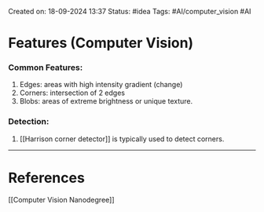 Created on: 18-09-2024 13:37
Status: #idea
Tags: #AI/computer_vision #AI 
# Features (Computer Vision)
### Common Features:
1. Edges: areas with high intensity gradient (change)
2. Corners: intersection of 2 edges
3. Blobs: areas of extreme brightness or unique texture.
### Detection:
1. [[Harrison corner detector]] is typically used to detect corners.



-----------------
# References
[[Computer Vision Nanodegree]]